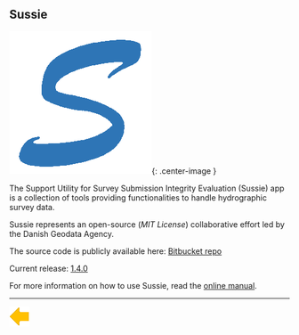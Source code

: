 ## Sussie

![logo](../../resources/sussie.png){: .center-image }

The Support Utility for Survey Submission Integrity Evaluation (Sussie) app is a collection of tools providing functionalities to handle hydrographic survey data.

Sussie represents an open-source (*MIT License*) collaborative effort led by the Danish Geodata Agency.

The source code is publicly available here: [Bitbucket repo](https://bitbucket.org/geodatastyrelsen/sussie/src/master/)

Current release: [1.4.0](1.4.0.html)

For more information on how to use Sussie, read the [online manual](https://www.oshydro.org/manuals/sussie/index.html).

***

[![Back to Projects](../../resources/back.png)](../../projects.html)
